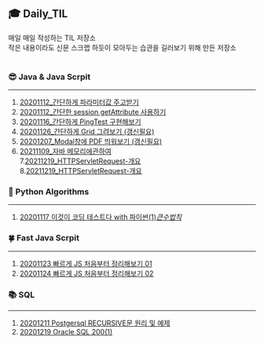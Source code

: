 ## :mortar_board: Daily_TIL 
매일 매일 작성하는 TIL 저장소<br>
작은 내용이라도 신문 스크랩 하듯이 모아두는 습관을 길러보기 위해 만든 저장소 <br>
<br>
### :sunglasses: Java & Java Scrpit
*** 
 1. [20201112_간단하게 파라미터값 주고받기 ](https://github.com/maria5845/Daily_TIL/blob/master/%EA%B0%84%EB%8B%A8%ED%95%98%EA%B2%8C%20%ED%8C%8C%EB%9D%BC%EB%AF%B8%ED%84%B0%20%EA%B0%92%20%EC%A3%BC%EA%B3%A0%EB%B0%9B%EA%B8%B0/%EA%B0%84%EB%8B%A8%ED%95%98%EA%B2%8C%20%ED%8C%8C%EB%9D%BC%EB%AF%B8%ED%84%B0%20%EA%B0%92%20%EC%A3%BC%EA%B3%A0%20%EB%B0%9B%EA%B8%B0.md)<br>
 2. [20201112_간단한 session getAttribute 사용하기 ](https://github.com/maria5845/Daily_TIL/blob/master/%EA%B0%84%EB%8B%A8%ED%95%9C%20session%20getAttribute%20%EC%82%AC%EC%9A%A9%ED%95%98%EA%B8%B0/%EA%B0%84%EB%8B%A8%ED%95%9C%20session%20getAttribute%20%EC%82%AC%EC%9A%A9%ED%95%98%EA%B8%B0.md) <br>
 3. [20201116_간단하게 PingTest 구현해보기 ](https://github.com/maria5845/Daily_TIL/blob/master/%EA%B0%84%EB%8B%A8%ED%95%98%EA%B2%8C%20PingTest%20%EA%B5%AC%ED%98%84%ED%95%B4%EB%B3%B4%EA%B8%B0/%EA%B0%84%EB%8B%A8%ED%95%98%EA%B2%8C%20PingTest%EA%B8%B0%EB%8A%A5%20%EA%B5%AC%ED%98%84%ED%95%B4%EB%B3%B4%EA%B8%B0.md)<br>
4. [20201126_간단하게 Grid 그려보기 (갱신필요)](
https://github.com/maria5845/Daily_TIL/blob/master/%EA%B0%84%EB%8B%A8%ED%95%98%EA%B2%8C%20Grid%20%EA%B7%B8%EB%A0%A4%EB%B3%B4%EA%B8%B0/%EA%B0%84%EB%8B%A8%ED%95%98%EA%B2%8C%20Grid%20%EA%B7%B8%EB%A0%A4%EB%B3%B4%EA%B8%B0.md)<br>
5. [20201207_Modal창에 PDF 띄워보기 (갱신필요)](
https://github.com/maria5845/Daily_TIL/blob/master/Modal%EC%B0%BD%EC%97%90%20PDF%20%EB%9D%84%EC%9B%8C%EB%B3%B4%EA%B8%B0/Modal%EC%B0%BD%EC%97%90%20PDF%20%EB%9D%84%EC%9B%8C%EB%B3%B4%EA%B8%B0.md)<br>
6. [20211109_자바 메모리에관하여 ](
https://github.com/maria5845/Daily_TIL/blob/master/%5BJAVA%5D%20%EC%9E%90%EB%B0%94_TIL/%5BJAVA%5D%20static%2Cheap%2Cstack%20%EB%A9%94%EB%AA%A8%EB%A6%AC%EC%97%90%20%EA%B4%80%ED%95%98%EC%97%AC.md)<br>
7.[20211219_HTTPServletRequest-개요 ](https://github.com/maria5845/Daily_TIL/blob/master/%5BJAVA%5D%20%EC%8A%A4%ED%94%84%EB%A7%81%20MVC%201%ED%8E%B8%20%EB%B0%B1%EC%97%94%EB%93%9C%20%EC%9B%B9%EA%B0%9C%EB%B0%9C%20%ED%95%B5%EC%8B%AC%EA%B8%B0%EC%88%A0/%5BJAVA%7D%20HttpServletRequest%20%5B%EA%B0%9C%EC%9A%94%5D.md)<br>
8.[20211219_HTTPServletRequest-개요 ](https://github.com/maria5845/Daily_TIL/blob/master/%5BJAVA%5D%20%EC%8A%A4%ED%94%84%EB%A7%81%20MVC%201%ED%8E%B8%20%EB%B0%B1%EC%97%94%EB%93%9C%20%EC%9B%B9%EA%B0%9C%EB%B0%9C%20%ED%95%B5%EC%8B%AC%EA%B8%B0%EC%88%A0/%5BJAVA%7D%20HttpServletRequest%20%5B%EA%B0%9C%EC%9A%94%5D.md)<br>


### :whale2: Python Algorithms
*** 
 1. [20201117 이것이 코딩 테스트다 with 파이썬(1)_큰수법칙_ ](https://github.com/maria5845/Daily_TIL/blob/master/%EC%9D%B4%EA%B2%83%EC%9D%B4%20%EC%BD%94%EB%94%A9%ED%85%8C%EC%8A%A4%ED%8A%B8%EB%8B%A4%20with%20%ED%8C%8C%EC%9D%B4%EC%8D%AC/%EC%9D%B4%EA%B2%83%EC%9D%B4%20%EC%BD%94%EB%94%A9%20%ED%85%8C%EC%8A%A4%ED%8A%B8%EB%8B%A4%20with%20%ED%8C%8C%EC%9D%B4%EC%8D%AC(1)_%ED%81%B0%EC%88%98%EB%B2%95%EC%B9%99_20201117.md)


### :four_leaf_clover: Fast Java Scrpit
*** 
 1. [20201123 빠르게 JS 처음부터 정리해보기 01]( https://github.com/maria5845/Daily_TIL/blob/master/%EB%B9%A0%EB%A5%B4%EA%B2%8C%20%EC%9E%90%EB%B0%94%EC%8A%A4%ED%81%AC%EB%A6%BD%ED%8A%B8/fastjs.js)
 2. [20201124 빠르게 JS 처음부터 정리해보기 02](https://github.com/maria5845/Daily_TIL/blob/master/%EB%B9%A0%EB%A5%B4%EA%B2%8C%20%EC%9E%90%EB%B0%94%EC%8A%A4%ED%81%AC%EB%A6%BD%ED%8A%B8/fastJs02.js)

### :books: SQL
*** 
 1. [20201211 Postgersql RECURSIVE문 원리 및 예제 ]( https://github.com/maria5845/Daily_TIL/blob/master/%5BPostgresql%5D%20%20RECURSIVE%20%EB%AC%B8%20%EC%9B%90%EB%A6%AC%20%EB%B0%8F%20%EC%98%88%EC%A0%9C/%5BPostgresql%5D%20%20RECURSIVE%20%EB%AC%B8%20%EC%9B%90%EB%A6%AC%20%EB%B0%8F%20%EC%98%88%EC%A0%9C.md)
 2. [20201219 Oracle SQL 200(1)](https://github.com/maria5845/Daily_TIL/blob/master/%5BOracle%20SQL%5D%20SQL%20200/20201219_DSQL.sql)

